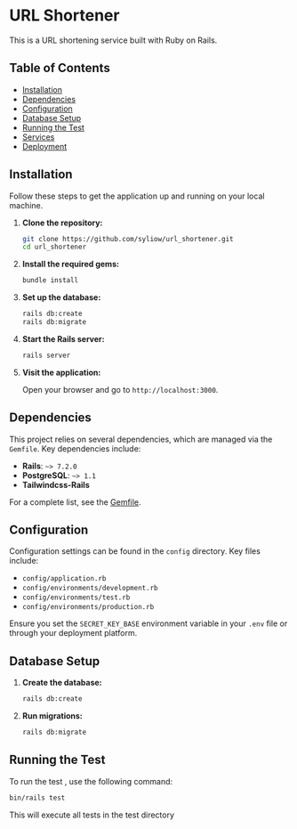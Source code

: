 # URL Shortener

This is a URL shortening service built with Ruby on Rails.

## Table of Contents

- [Installation](#installation)
- [Dependencies](#dependencies)
- [Configuration](#configuration)
- [Database Setup](#database-setup)
- [Running the Test](#running-the-test)
- [Services](#services)
- [Deployment](#deployment)

## Installation

Follow these steps to get the application up and running on your local machine.

1. **Clone the repository:**

    ```sh
    git clone https://github.com/syliow/url_shortener.git
    cd url_shortener
    ```

2. **Install the required gems:**

    ```sh
    bundle install
    ```

3. **Set up the database:**

    ```sh
    rails db:create
    rails db:migrate
    ```

4. **Start the Rails server:**

    ```sh
    rails server
    ```

5. **Visit the application:**

    Open your browser and go to `http://localhost:3000`.

## Dependencies

This project relies on several dependencies, which are managed via the `Gemfile`. Key dependencies include:

- **Rails**: `~> 7.2.0`
- **PostgreSQL**: `~> 1.1`
- **Tailwindcss-Rails**

For a complete list, see the [Gemfile](Gemfile).

## Configuration

Configuration settings can be found in the `config` directory. Key files include:

- `config/application.rb`
- `config/environments/development.rb`
- `config/environments/test.rb`
- `config/environments/production.rb`

Ensure you set the `SECRET_KEY_BASE` environment variable in your `.env` file or through your deployment platform.

## Database Setup

1. **Create the database:**

    ```sh
    rails db:create
    ```

2. **Run migrations:**

    ```sh
    rails db:migrate
    ```
## Running the Test 

To run the test , use the following command:

```sh
bin/rails test
```

This will execute all tests in the test directory

